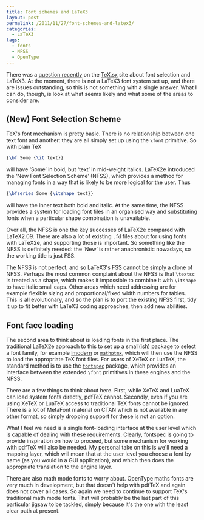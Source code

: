 ```yaml
---
title: Font schemes and LaTeX3
layout: post
permalink: /2011/11/27/font-schemes-and-latex3/
categories:
  - LaTeX3
tags:
  - fonts
  - NFSS
  - OpenType
---
```

There was a [question recently](https://tex.stackexchange.com/q/36112/73) on the [TeX.sx](https://tex.stackexchange.com/) site about font selection and LaTeX3. At the moment, there is not a LaTeX3 font system set up, and there are issues outstanding, so this is not something with a single answer. What I can do, though, is look at what seems likely and what some of the areas to consider are.

## (New) Font Selection Scheme

TeX's font mechanism is pretty basic. There is no relationship between one text font and another: they are all simply set up using the `\font` primitive. So with plain TeX

```latex
{\bf Some {\it text}}
```

will have ‘Some’ in bold, but ‘text’ in mid-weight italics. LaTeX2e introduced the ‘New Font Selection Scheme’ (NFSS), which provides a method for managing fonts in a way that is likely to be more logical for the user. Thus

```latex
{\bfseries Some {\itshape text}}
```

will have the inner text both bold and italic. At the same time, the NFSS provides a system for loading font files in an organised way and substituting fonts when a particular shape combination is unavailable.

Over all, the NFSS is one the key successes of LaTeX2e compared with LaTeX2.09. There are also a lot of existing `.fd` files about for using fonts with LaTeX2e, and supporting those is important. So something like the NFSS is definitely needed: the ‘New’ is rather anachronistic nowadays, so the working title is just FSS.

The NFSS is not perfect, and so LaTeX3's FSS cannot be simply a clone of NFSS. Perhaps the most common complaint about the NFSS is that `\textsc` is treated as a shape, which makes it impossible to combine it with `\itshape` to have italic small caps. Other areas which need addressing are for example flexible sizing and proportional/fixed width numbers for tables. This is all evolutionary, and so the plan is to port the existing NFSS first, tidy it up to fit better with LaTeX3 coding approaches, then add new abilities.

## Font face loading

The second area to think about is loading fonts in the first place. The traditional LaTeX2e approach to this to set up a small(ish) package to select a font family, for example [lmodern](http://ctan.org/tex-archive/fonts/lm) or [`mathptmx`](https://ctan.org/pkg/mathptmx), which will then use the NFSS to load the appropriate TeX font files. For users of XeTeX or LuaTeX, the standard method is to use the [`fontspec`](https://ctan.org/pkg/fontspec) package, which provides an interface between the extended `\font` primitives in these engines and the NFSS.

There are a few things to think about here. First, while XeTeX and LuaTeX can load system fonts directly, pdfTeX cannot. Secondly, even if you are using XeTeX or LuaTeX access to traditional TeX fonts cannot be ignored. There is a lot of MetaFont material on CTAN which is not available in any other format, so simply dropping support for these is not an option.

What I feel we need is a single font-loading interface at the user level which is capable of dealing with these requirements. Clearly, fontspec is going to provide inspiration on how to proceed, but some mechanism for working with pdfTeX will also be needed. My personal take on this is we'll need a mapping layer, which will mean that at the user level you choose a font by name (as you would in a GUI application), and which then does the appropriate translation to the engine layer.

There are also math mode fonts to worry about. OpenType maths fonts are very much in development, but that doesn't help with pdfTeX and again does not cover all cases. So again we need to continue to support TeX's traditional math mode fonts. That will probably be the last part of this particular jigsaw to be tackled, simply because it's the one with the least clear path at present.
